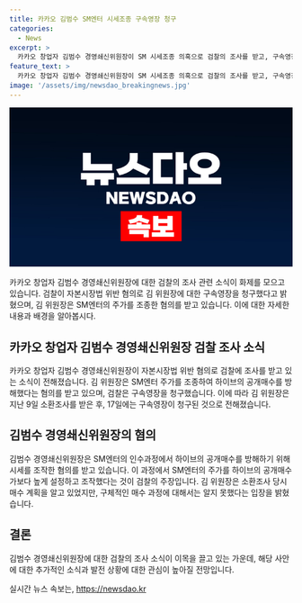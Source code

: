 ```yaml
---
title: 카카오 김범수 SM엔터 시세조종 구속영장 청구
categories:
  - News
excerpt: >
  카카오 창업자 김범수 경영쇄신위원장이 SM 시세조종 의혹으로 검찰의 조사를 받고, 구속영장이 청구됐다. 검찰은 김 위원장이 지난해 SM엔터를 인수할 때 하이브의 공개매수를 방해하기 위해 시세를 조종한 혐의를 수사 중이다. 김 위원장은 소환조사 당시 매수 의향을 알았지만 구체적인 매수과정에 대해 파악하지 못했다고 진술한 것으로 전해졌다.
feature_text: >
  카카오 창업자 김범수 경영쇄신위원장이 SM 시세조종 의혹으로 검찰의 조사를 받고, 구속영장이 청구됐다. 검찰은 김 위원장이 지난해 SM엔터를 인수할 때 하이브의 공개매수를 방해하기 위해 시세를 조종한 혐의를 수사 중이다. 김 위원장은 소환조사 당시 매수 의향을 알았지만 구체적인 매수과정에 대해 파악하지 못했다고 진술한 것으로 전해졌다.
image: '/assets/img/newsdao_breakingnews.jpg'
---
```


<p><img src="/assets/img/newsdao_breakingnews.jpg" alt="flaretime 속보" /></p>

<p>카카오 창업자 김범수 경영쇄신위원장에 대한 검찰의 조사 관련 소식이 화제를 모으고 있습니다. 검찰이 자본시장법 위반 혐의로 김 위원장에 대한 구속영장을 청구했다고 밝혔으며, 김 위원장은 SM엔터의 주가를 조종한 혐의를 받고 있습니다. 이에 대한 자세한 내용과 배경을 알아봅시다. </p>

<h2 data-ke-size="size26">카카오 창업자 김범수 경영쇄신위원장 검찰 조사 소식</h2>

<p data-ke-size="size16">카카오 창업자 김범수 경영쇄신위원장이 자본시장법 위반 혐의로 검찰에 조사를 받고 있는 소식이 전해졌습니다. 김 위원장은 SM엔터 주가를 조종하여 하이브의 공개매수를 방해했다는 혐의를 받고 있으며, 검찰은 구속영장을 청구했습니다. 이에 따라 김 위원장은 지난 9일 소환조사를 받은 후, 17일에는 구속영장이 청구된 것으로 전해졌습니다.</p>

<h2 data-ke-size="size26">김범수 경영쇄신위원장의 혐의</h2>

<p data-ke-size="size16">김범수 경영쇄신위원장은 SM엔터의 인수과정에서 하이브의 공개매수를 방해하기 위해 시세를 조작한 혐의를 받고 있습니다. 이 과정에서 SM엔터의 주가를 하이브의 공개매수가보다 높게 설정하고 조작했다는 것이 검찰의 주장입니다. 김 위원장은 소환조사 당시 매수 계획을 알고 있었지만, 구체적인 매수 과정에 대해서는 알지 못했다는 입장을 밝혔습니다.</p>

<h2 data-ke-size="size26">결론</h2>

<p data-ke-size="size16">김범수 경영쇄신위원장에 대한 검찰의 조사 소식이 이목을 끌고 있는 가운데, 해당 사안에 대한 추가적인 소식과 발전 상황에 대한 관심이 높아질 전망입니다.</p>
실시간 뉴스 속보는, <a href="https://newsdao.kr" rel="dofollow">https://newsdao.kr</a>


